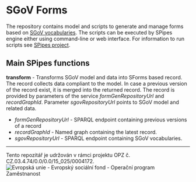 # SGoV Forms

The repository contains model and scripts to generate and manage forms based on [SGoV vocabularies](https://github.com/opendata-mvcr/ssp). 
The scripts can be executed by SPipes engine either using command-line or web interface. 
For information to run scripts see [SPipes project](https://kbss.felk.cvut.cz/gitblit/summary/s-pipes.git).

## Main SPipes functions

**transform**  - Transforms SGoV model and data into SForms based record. The record collects data compliant to the model. 
In case a previous version of the record exist, it is merged into the returned record. 
The record is provided by parameters of the service *formGenRepositoryUrl* and *recordGraphId*. 
Parameter *sgovRepositoryUrl* points to SGoV model and related data.   
* *formGenRepositoryUrl* - SPARQL endpoint containing previous versions of a record
* *recordGraphId* - Named graph containing the latest record.
* *sgovRepositoryUrl* - SPARQL endpoint containing SGoV vocabularies. 
 
-----

Tento repozitář je udržován v rámci projektu OPZ č. CZ.03.4.74/0.0/0.0/15_025/0004172.
![Evropská unie - Evropský sociální fond - Operační program Zaměstnanost](https://data.gov.cz/images/ozp_logo_cz.jpg)

